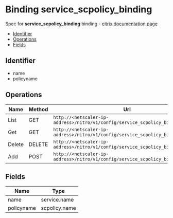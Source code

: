 # Binding service_scpolicy_binding

Spec for **service_scpolicy_binding** binding - [citrix documentation page](https://developer-docs.citrix.com/projects/netscaler-nitro-api/en/12.0/configuration/basic/service_scpolicy_binding/service_scpolicy_binding/)

- [Identifier](#identifier)
- [Operations](#operations)
- [Fields](#fields)

## Identifier

- name
- policyname

## Operations

| Name | Method | Url |
|----|----|----|
| List | GET | `http://<netscaler-ip-address>/nitro/v1/config/service_scpolicy_binding` |
| Get | GET | `http://<netscaler-ip-address>/nitro/v1/config/service_scpolicy_binding/<name>` |
| Delete | DELETE | `http://<netscaler-ip-address>/nitro/v1/config/service_scpolicy_binding/<name>` |
| Add | POST | `http://<netscaler-ip-address>/nitro/v1/config/service_scpolicy_binding` |

## Fields

| Name | Type |
|----|----|
| name | service.name |
| policyname | scpolicy.name |

